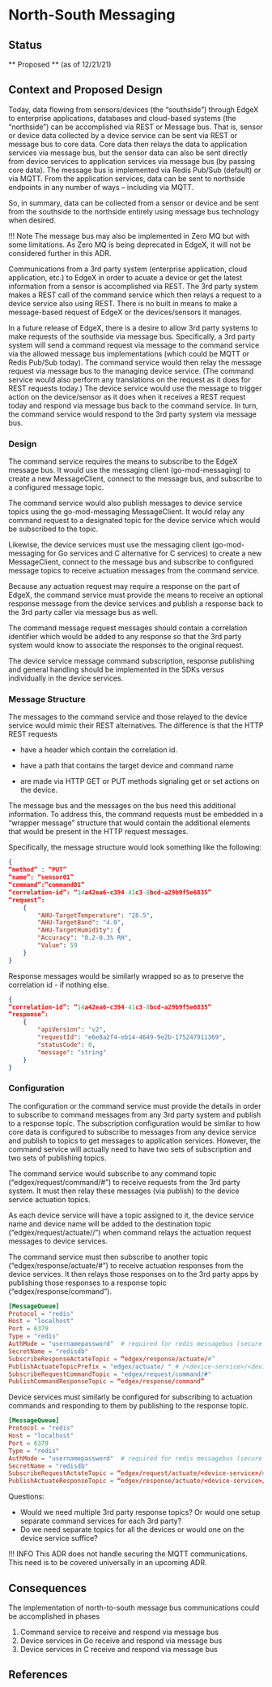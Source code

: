 # North-South Messaging

## Status

** Proposed **
(as of 12/21/21)

## Context and Proposed Design

Today, data flowing from sensors/devices (the “southside”) through EdgeX to enterprise applications, databases and cloud-based systems (the “northside”) can be accomplished via REST or Message bus.  That is, sensor or device data collected by a device service can be sent via REST or message bus to core data.  Core data then relays the data to application services via message bus, but the sensor data can also be sent directly from device services to application services via message bus (by passing core data).  The message bus is implemented via Redis Pub/Sub (default) or via MQTT.  From the application services, data can be sent to northside endpoints in any number of ways – including via MQTT.

So, in summary, data can be collected from a sensor or device and be sent from the southside to the northside entirely using message bus technology when desired.

!!! Note
    The message bus may also be implemented in Zero MQ but with some limitations.  As Zero MQ is being deprecated in EdgeX, it will not be considered further in this ADR.

Communications from a 3rd party system (enterprise application, cloud application, etc.) to EdgeX in order to acuate a device or get the latest information from a sensor is accomplished via REST.  The 3rd party system makes a REST call of the command service which then relays a request to a device service also using REST.  There is no built in means to make a message-based request of EdgeX or the devices/sensors it manages.

In a future release of EdgeX, there is a desire to allow 3rd party systems to make requests of the southside via message bus.  Specifically, a 3rd party system will send a command request via message to the command service via the allowed message bus implementations (which could be MQTT or Redis Pub/Sub today).  The command service would then relay the message request via message bus to the managing device service.  (The command service would also perform any translations on the request as it does for REST requests today.) The device service would use the message to trigger action on the device/sensor as it does when it receives a REST request today and respond via message bus back to the command service.  In turn, the command service would respond to the 3rd party system via message bus.

### Design

The command service requires the means to subscribe to the EdgeX message bus.  It would use the messaging client (go-mod-messaging) to create a new MessageClient, connect to the message bus, and subscribe to a configured message topic.

The command service would also publish messages to device service topics using the go-mod-messaging MessageClient.  It would relay any command request to a designated topic for the device service which would be subscribed to the topic.

Likewise, the device services must use the messaging client (go-mod-messaging for Go services and C alternative for C services) to create a new MessageClient, connect to the message bus and subscribe to configured message topics to receive actuation messages from the command service.

Because any actuation request may require a response on the part of EdgeX, the command service must provide the means to receive an optional response message from the device services and publish a response back to the 3rd party caller via message bus as well.

The command message request messages should contain a correlation identifier which would be added to any response so that the 3rd party system would know to associate the responses to the original request.

The device service message command subscription, response publishing and general handling should be implemented in the SDKs versus individually in the device services.

### Message Structure

The messages to the command service and those relayed to the device service would mimic their REST alternatives.  The difference is that the HTTP REST requests

- have a header which contain the correlation id. 

- have a path that contains the target device and command name

- are made via HTTP GET or PUT methods signaling get or set actions on the device.

The message bus and the messages on the bus need this additional information. To address this, the command requests must be embedded in a “wrapper message” structure that would contain the additional elements that would be present in the HTTP request messages.

Specifically, the message structure would look something like the following:

``` json
{
“method” : “PUT”
“name”: “sensor01”
“command”:”command01”
“correlation-id”: “14a42ea6-c394-41c3-8bcd-a29b9f5e6835”
“request”:
    {
        "AHU-TargetTemperature": "28.5",
        "AHU-TargetBand": "4.0",
        "AHU-TargetHumidity": {
        "Accuracy": "0.2-0.3% RH",
        "Value": 59
    }
}
```

Response messages would be similarly wrapped so as to preserve the correlation id - if nothing else.

``` json
{
“correlation-id”: “14a42ea6-c394-41c3-8bcd-a29b9f5e6835”
“response”:
    {
        "apiVersion": "v2",
        "requestId": "e6e8a2f4-eb14-4649-9e2b-175247911369",
        "statusCode": 0,
        "message": "string"
    }
}
```

### Configuration

The configuration or the command service must provide the details in order to subscribe to command messages from any 3rd party system and publish to a response topic.  The subscription configuration would be similar to how core data is configured to subscribe to messages from any device service and publish to topics to get messages to application services.  However, the command service will actually need to have two sets of subscription and two sets of publishing topics.

The command service would subscribe to any command topic (“edgex/request/command/#”) to receive requests from the 3rd party system.  It must then relay these messages (via publish) to the device service actuation topics.

As each device service will have a topic assigned to it, the device service name and device name will be added to the destination topic (“edgex/request/actuate/<device-service>/<device-name>”) when command relays the actuation request messages to device services.

The command service must then subscribe to another topic (“edgex/response/actuate/#”) to receive actuation responses from the device services.  It then relays those responses on to the 3rd party apps by publishing those responses to a response topic (“edgex/response/command”).

``` toml
[MessageQueue]
Protocol = "redis"
Host = "localhost"
Port = 6379
Type = "redis"
AuthMode = "usernamepassword"  # required for redis messagebus (secure or insecure).
SecretName = "redisdb"
SubscribeResponseActateTopic = “edgex/response/actuate/#”
PublishActuateTopicPrefix = "edgex/actuate/ " # /<device-service>/<device-name> will be added to this Publish Topic prefix
SubscribeRequestCommandTopic = "edgex/request/command/#"
PublishCommandResponseTopic = “edgex/response/command”
```

Device services must similarly be configured for subscribing to actuation commands and responding to them by publishing to the response topic.

``` toml
[MessageQueue]
Protocol = "redis"
Host = "localhost"
Port = 6379
Type = "redis"
AuthMode = "usernamepassword"  # required for redis messagebus (secure or insecure).
SecretName = "redisdb"
SubscribeRequestActateTopic = “edgex/request/actuate/<device-service>/#”
PublishActuateResponseTopic = “edgex/response/actuate/<device-service>/”
```

Questions:
-  Would we need multiple 3rd party response topics?  Or would one setup separate command services for each 3rd party?
- Do we need separate topics for all the devices or would one on the device service suffice?

!!! INFO
        This ADR does not handle securing the MQTT communications.  This need is to be covered universally in an upcoming ADR.

## Consequences

The implementation of north-to-south message bus communications could be accomplished in phases

1. Command service to receive and respond via message bus
2. Device services in Go receive and respond via message bus
3. Device services in C receive and respond via message bus

## References
